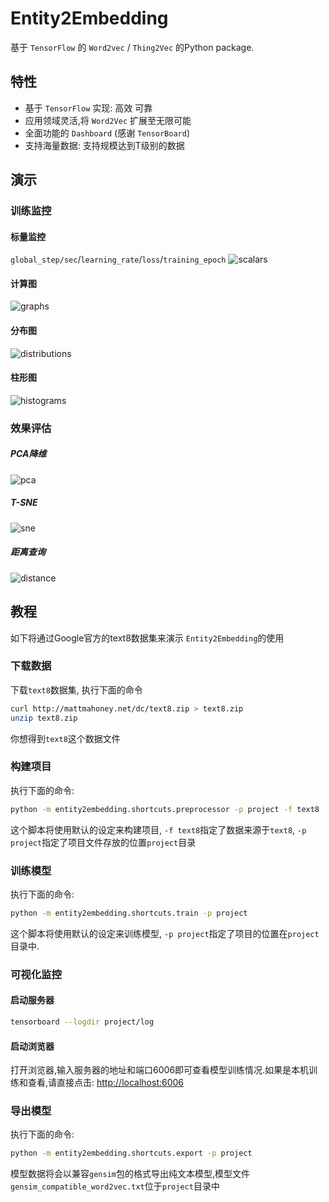 # Entity2Embedding

基于 `TensorFlow` 的 `Word2vec` / `Thing2Vec` 的Python package.

## 特性
* 基于 `TensorFlow` 实现: 高效 可靠
* 应用领域灵活,将 `Word2Vec` 扩展至无限可能
* 全面功能的 `Dashboard` (感谢 `TensorBoard`)
* 支持海量数据: 支持规模达到T级别的数据

## 演示
### 训练监控
#### 标量监控
`global_step/sec`/`learning_rate`/`loss`/`training_epoch`
![scalars](.images/scalars.png)
#### 计算图
![graphs](.images/graphs.png)
#### 分布图
![distributions](.images/distributions.png)
#### 柱形图
![histograms](.images/histograms.png)
### 效果评估
##### PCA降维
![pca](.images/pca.png)
##### T-SNE
![sne](.images/t-sne.png)
##### 距离查询
![distance](.images/distance.png)

## 教程
如下将通过Google官方的text8数据集来演示 `Entity2Embedding`的使用
### 下载数据
下载`text8`数据集, 执行下面的命令
```bash
curl http://mattmahoney.net/dc/text8.zip > text8.zip
unzip text8.zip
```
你想得到`text8`这个数据文件
### 构建项目
执行下面的命令:
```bash
python -m entity2embedding.shortcuts.preprocessor -p project -f text8
```
这个脚本将使用默认的设定来构建项目, `-f text8`指定了数据来源于`text8`, `-p project`指定了项目文件存放的位置`project`目录
### 训练模型
执行下面的命令:
```bash
python -m entity2embedding.shortcuts.train -p project
```
这个脚本将使用默认的设定来训练模型, `-p project`指定了项目的位置在`project`目录中.
### 可视化监控
#### 启动服务器
```bash
tensorboard --logdir project/log
```
#### 启动浏览器
打开浏览器,输入服务器的地址和端口6006即可查看模型训练情况.如果是本机训练和查看,请直接点击: [http://localhost:6006](http://localhost:6006)
### 导出模型
执行下面的命令:
```bash
python -m entity2embedding.shortcuts.export -p project
```
模型数据将会以兼容`gensim`包的格式导出纯文本模型,模型文件`gensim_compatible_word2vec.txt`位于`project`目录中